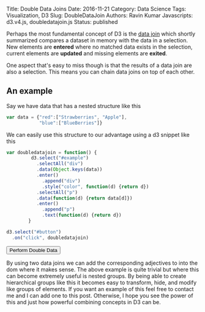 Title: Double Data Joins
Date: 2016-11-21 
Category: Data Science
Tags: Visualization, D3
Slug: DoubleDataJoin 
Authors: Ravin Kumar
Javascripts: d3.v4.js, doubledatajoin.js
Status: published 

Perhaps the most fundamental concept of D3 is the [data join](https://bost.ocks.org/mike/join/)
which shortly summarized compares a dataset in memory with the data in a selection.
New elements are **entered**  where no matched data exists in the selection, 
current elements are **updated** and missing elements are **exited**.

One aspect that's easy to miss though is that the results of a data join
are also a selection. This means you can chain data joins on top of each other. 

## An example
Say we have data that has a nested structure like this
```javascript
var data = {"red":["Strawberries", "Apple"],
            "blue":["BlueBerries"]}
```
We can easily use this structure to our advantage using a d3 snippet like this

```javascript
var doubledatajoin = function() {
         d3.select("#example")
           .selectAll("div")
           .data(Object.keys(data))
           .enter()
             .append("div")
             .style("color", function(d) {return d})
           .selectAll("p")
           .data(function(d) {return data[d]})
           .enter() 
             .append("p")
             .text(function(d) {return d})
        } 

d3.select("#button")
  .on("click", doubledatajoin)
```

<div id="example">
  <button type="button" id="button">Perform Double Data</button>
</div>

By using two data joins we can add the corresponding adjectives to into the 
dom where it makes sense. The above example is quite trivial but where this
can become extremely useful is nested groups. By being able to create
hierarchical groups like this it becomes easy to transform, hide, and modify
like groups of elements. If you want an example of this feel free to contact me
and I can add one to this post. Otherwise, I hope you see the power of this
and just how powerful combining concepts in D3 can be.

